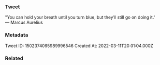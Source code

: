 ### Tweet
"You can hold your breath until you turn blue, but they’ll still go on doing it." — Marcus Aurelius

### Metadata
Tweet ID: 1502374065989996546
Created At: 2022-03-11T20:01:04.000Z

### Related

